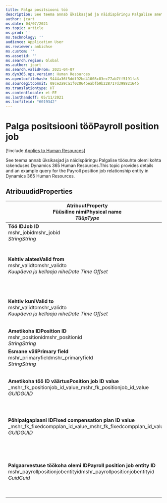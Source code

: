 ```yaml
---
title: Palga positsiooni töö
description: See teema annab üksikasjad ja näidispäringu Palgalise ametikoha olemi kohta rakenduses Dynamics 365 Human Resources.
author: jcart
ms.date: 04/07/2021
ms.topic: article
ms.prod: ''
ms.technology: ''
audience: Application User
ms.reviewer: anbichse
ms.custom: ''
ms.assetid: ''
ms.search.region: Global
ms.author: jcart
ms.search.validFrom: 2021-04-07
ms.dyn365.ops.version: Human Resources
ms.openlocfilehash: 9444a36f5ddf92bd41008c83ec77ab7ff5191fa3
ms.sourcegitcommit: 08ce2a9ca1f02064beabfb9b228717d39882164b
ms.translationtype: HT
ms.contentlocale: et-EE
ms.lasthandoff: 05/11/2021
ms.locfileid: "6019342"
---
```

# <a name="payroll-position-job"></a><span data-ttu-id="842da-103">Palga positsiooni töö</span><span class="sxs-lookup"><span data-stu-id="842da-103">Payroll position job</span></span>

[!include [Applies to Human Resources](../includes/applies-to-hr.md)]

<span data-ttu-id="842da-104">See teema annab üksikasjad ja näidispäringu Palgalise töösuhte olemi kohta rakenduses Dynamics 365 Human Resources.</span><span class="sxs-lookup"><span data-stu-id="842da-104">This topic provides details and an example query for the Payroll position job relationship entity in Dynamics 365 Human Resources.</span></span>

## <a name="properties"></a><span data-ttu-id="842da-105">Atribuudid</span><span class="sxs-lookup"><span data-stu-id="842da-105">Properties</span></span>

| <span data-ttu-id="842da-106">Atribuut</span><span class="sxs-lookup"><span data-stu-id="842da-106">Property</span></span><br><span data-ttu-id="842da-107">**Füüsiline nimi**</span><span class="sxs-lookup"><span data-stu-id="842da-107">**Physical name**</span></span><br><span data-ttu-id="842da-108">**_Tüüp_**</span><span class="sxs-lookup"><span data-stu-id="842da-108">**_Type_**</span></span> | <span data-ttu-id="842da-109">Kasuta</span><span class="sxs-lookup"><span data-stu-id="842da-109">Use</span></span> | <span data-ttu-id="842da-110">Kirjeldus</span><span class="sxs-lookup"><span data-stu-id="842da-110">Description</span></span> |
| --- | --- | --- |
| <span data-ttu-id="842da-111">**Töö ID**</span><span class="sxs-lookup"><span data-stu-id="842da-111">**Job ID**</span></span><br><span data-ttu-id="842da-112">mshr_jobid</span><span class="sxs-lookup"><span data-stu-id="842da-112">mshr_jobid</span></span><br><span data-ttu-id="842da-113">*String*</span><span class="sxs-lookup"><span data-stu-id="842da-113">*String*</span></span> | <span data-ttu-id="842da-114">Kirjutuskaitstud</span><span class="sxs-lookup"><span data-stu-id="842da-114">Readp-only</span></span><br><span data-ttu-id="842da-115">Nõutav</span><span class="sxs-lookup"><span data-stu-id="842da-115">Required</span></span> |<span data-ttu-id="842da-116">Töö ID.</span><span class="sxs-lookup"><span data-stu-id="842da-116">The ID of the job.</span></span> |
| <span data-ttu-id="842da-117">**Kehtiv alates**</span><span class="sxs-lookup"><span data-stu-id="842da-117">**Valid from**</span></span><br><span data-ttu-id="842da-118">mshr_validto</span><span class="sxs-lookup"><span data-stu-id="842da-118">mshr_validto</span></span><br><span data-ttu-id="842da-119">*Kuupäeva ja kellaaja nihe*</span><span class="sxs-lookup"><span data-stu-id="842da-119">*Date Time Offset*</span></span> | <span data-ttu-id="842da-120">Kirjutuskaitstud</span><span class="sxs-lookup"><span data-stu-id="842da-120">Read-only</span></span> <br><span data-ttu-id="842da-121">Nõutav</span><span class="sxs-lookup"><span data-stu-id="842da-121">Required</span></span> | <span data-ttu-id="842da-122">Kuupäev, millest alates ametikoht ja töösuhe kehtivad.</span><span class="sxs-lookup"><span data-stu-id="842da-122">Date the postion and job relationship is valid from.</span></span> |
| <span data-ttu-id="842da-123">**Kehtiv kuni**</span><span class="sxs-lookup"><span data-stu-id="842da-123">**Valid to**</span></span><br><span data-ttu-id="842da-124">mshr_validto</span><span class="sxs-lookup"><span data-stu-id="842da-124">mshr_validto</span></span><br><span data-ttu-id="842da-125">*Kuupäeva ja kellaaja nihe*</span><span class="sxs-lookup"><span data-stu-id="842da-125">*Date Time Offset*</span></span> | <span data-ttu-id="842da-126">Kirjutuskaitstud</span><span class="sxs-lookup"><span data-stu-id="842da-126">Read-only</span></span> <br><span data-ttu-id="842da-127">Nõutav</span><span class="sxs-lookup"><span data-stu-id="842da-127">Required</span></span> | <span data-ttu-id="842da-128">Kuupäev, milleni ametikoht ja töösuhe kehtivad.</span><span class="sxs-lookup"><span data-stu-id="842da-128">Date the position and job relationship is valid to.</span></span>  |
| <span data-ttu-id="842da-129">**Ametikoha ID**</span><span class="sxs-lookup"><span data-stu-id="842da-129">**Position ID**</span></span><br><span data-ttu-id="842da-130">mshr_positionid</span><span class="sxs-lookup"><span data-stu-id="842da-130">mshr_positionid</span></span><br><span data-ttu-id="842da-131">*String*</span><span class="sxs-lookup"><span data-stu-id="842da-131">*String*</span></span> | <span data-ttu-id="842da-132">Kirjutuskaitstud</span><span class="sxs-lookup"><span data-stu-id="842da-132">Read-only</span></span><br><span data-ttu-id="842da-133">Nõutav</span><span class="sxs-lookup"><span data-stu-id="842da-133">Required</span></span> | <span data-ttu-id="842da-134">Ametikoha ID.</span><span class="sxs-lookup"><span data-stu-id="842da-134">The ID of the position.</span></span> |
| <span data-ttu-id="842da-135">**Esmane väli**</span><span class="sxs-lookup"><span data-stu-id="842da-135">**Primary field**</span></span><br><span data-ttu-id="842da-136">mshr_primaryfield</span><span class="sxs-lookup"><span data-stu-id="842da-136">mshr_primaryfield</span></span><br><span data-ttu-id="842da-137">*String*</span><span class="sxs-lookup"><span data-stu-id="842da-137">*String*</span></span> | <span data-ttu-id="842da-138">Nõutav</span><span class="sxs-lookup"><span data-stu-id="842da-138">Required</span></span><br><span data-ttu-id="842da-139">Süsteemi loodud</span><span class="sxs-lookup"><span data-stu-id="842da-139">System generated</span></span> |  |
| <span data-ttu-id="842da-140">**Ametikoha töö ID väärtus**</span><span class="sxs-lookup"><span data-stu-id="842da-140">**Position job ID value**</span></span><br><span data-ttu-id="842da-141">_mshr_fk_positionjob_id_value</span><span class="sxs-lookup"><span data-stu-id="842da-141">_mshr_fk_positionjob_id_value</span></span><br><span data-ttu-id="842da-142">*GUID*</span><span class="sxs-lookup"><span data-stu-id="842da-142">*GUID*</span></span> | <span data-ttu-id="842da-143">Kirjutuskaitstud</span><span class="sxs-lookup"><span data-stu-id="842da-143">Read-only</span></span><br><span data-ttu-id="842da-144">Nõutav</span><span class="sxs-lookup"><span data-stu-id="842da-144">Required</span></span><br><span data-ttu-id="842da-145">Foreign key:mshr_PayrollPositionJobEntity of the mshr_payrollpositionjobentity</span><span class="sxs-lookup"><span data-stu-id="842da-145">Foreign key:mshr_PayrollPositionJobEntity of the mshr_payrollpositionjobentity</span></span> |<span data-ttu-id="842da-146">Ametikohaga seotud töö ID.</span><span class="sxs-lookup"><span data-stu-id="842da-146">The ID of the job associated with the position.</span></span>|
| <span data-ttu-id="842da-147">**Põhipalgaplaani ID**</span><span class="sxs-lookup"><span data-stu-id="842da-147">**Fixed compensation plan ID value**</span></span><br><span data-ttu-id="842da-148">_mshr_fk_fixedcompplan_id_value</span><span class="sxs-lookup"><span data-stu-id="842da-148">_mshr_fk_fixedcompplan_id_value</span></span><br><span data-ttu-id="842da-149">*GUID*</span><span class="sxs-lookup"><span data-stu-id="842da-149">*GUID*</span></span> | <span data-ttu-id="842da-150">Kirjutuskaitstud</span><span class="sxs-lookup"><span data-stu-id="842da-150">Read-only</span></span><br><span data-ttu-id="842da-151">Nõutav</span><span class="sxs-lookup"><span data-stu-id="842da-151">Required</span></span><br><span data-ttu-id="842da-152">Foreign key: mshr_FixedCompPlan_id of mshr_payrollfixedcompensationplanentity</span><span class="sxs-lookup"><span data-stu-id="842da-152">Foreign key: mshr_FixedCompPlan_id of mshr_payrollfixedcompensationplanentity</span></span>  | <span data-ttu-id="842da-153">Põhipalgaplaaniga seotud töö ID.</span><span class="sxs-lookup"><span data-stu-id="842da-153">The ID of the fixed compensation plan associated with the position.</span></span> |
| <span data-ttu-id="842da-154">**Palgaarvestuse töökoha olemi ID**</span><span class="sxs-lookup"><span data-stu-id="842da-154">**Payroll position job entity ID**</span></span><br><span data-ttu-id="842da-155">mshr_payrollpositionjobentityid</span><span class="sxs-lookup"><span data-stu-id="842da-155">mshr_payrollpositionjobentityid</span></span><br><span data-ttu-id="842da-156">*Guid*</span><span class="sxs-lookup"><span data-stu-id="842da-156">*Guid*</span></span> | <span data-ttu-id="842da-157">Nõutav</span><span class="sxs-lookup"><span data-stu-id="842da-157">Required</span></span><br><span data-ttu-id="842da-158">Süsteemi loodud.</span><span class="sxs-lookup"><span data-stu-id="842da-158">System generated.</span></span> | <span data-ttu-id="842da-159">Süsteemi loodud GUID-väärtus töö kordumatuks tuvastamiseks.</span><span class="sxs-lookup"><span data-stu-id="842da-159">A system-generated GUID value to uniquely identify the job.</span></span>  |

